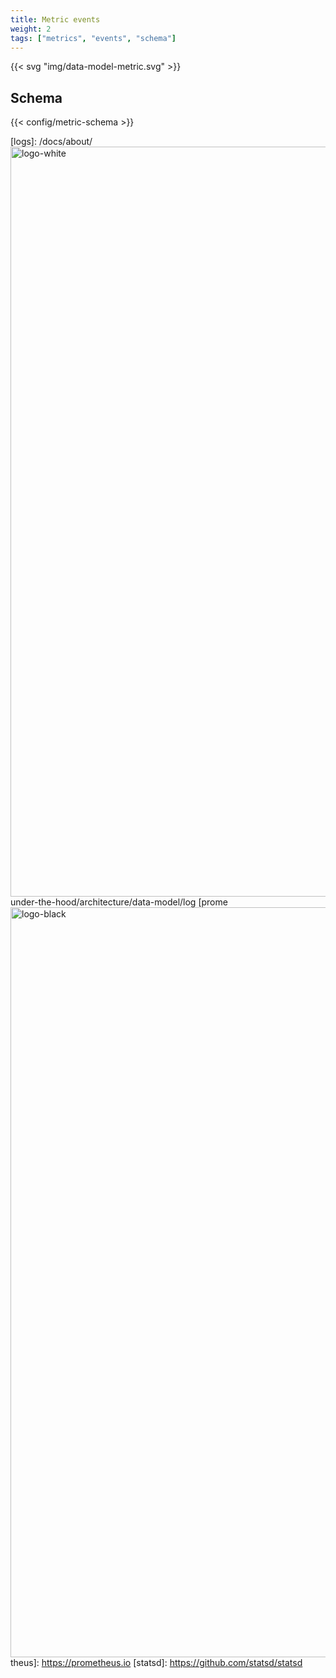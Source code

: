 ```yaml
---
title: Metric events
weight: 2
tags: ["metrics", "events", "schema"]
---
```


{{< svg "img/data-model-metric.svg" >}}

## Schema

{{< config/metric-schema >}}

[logs]: /docs/about/<img width="1200" alt="logo-white" src="https://github.com/vectordotdev/vector/assets/152037106/f31533b8-d13c-4745-aaeb-bf74e868ad1b">
under-the-hood/architecture/data-model/log
[prome<img width="1200" alt="logo-black" src="https://github.com/vectordotdev/vector/assets/152037106/f4006ae5-6f97-4e6c-a699-b78851ac1580">
theus]: https://prometheus.io
[statsd]: https://github.com/statsd/statsd

